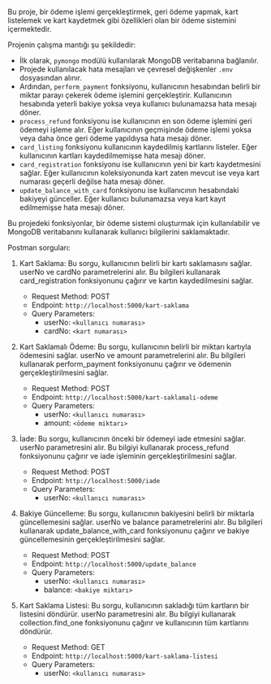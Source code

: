 Bu proje, bir ödeme işlemi gerçekleştirmek, geri ödeme yapmak, kart listelemek ve kart kaydetmek gibi özellikleri olan bir ödeme sistemini içermektedir. 

Projenin çalışma mantığı şu şekildedir:

- İlk olarak, `pymongo` modülü kullanılarak MongoDB veritabanına bağlanılır.
- Projede kullanılacak hata mesajları ve çevresel değişkenler `.env` dosyasından alınır.
- Ardından, `perform_payment` fonksiyonu, kullanıcının hesabından belirli bir miktar parayı çekerek ödeme işlemini gerçekleştirir. Kullanıcının hesabında yeterli bakiye yoksa veya kullanıcı bulunamazsa hata mesajı döner.
- `process_refund` fonksiyonu ise kullanıcının en son ödeme işlemini geri ödemeyi işleme alır. Eğer kullanıcının geçmişinde ödeme işlemi yoksa veya daha önce geri ödeme yapıldıysa hata mesajı döner.
- `card_listing` fonksiyonu kullanıcının kaydedilmiş kartlarını listeler. Eğer kullanıcının kartları kaydedilmemişse hata mesajı döner.
- `card_registration` fonksiyonu ise kullanıcının yeni bir kartı kaydetmesini sağlar. Eğer kullanıcının koleksiyonunda kart zaten mevcut ise veya kart numarası geçerli değilse hata mesajı döner.
- `update_balance_with_card` fonksiyonu ise kullanıcının hesabındaki bakiyeyi günceller. Eğer kullanıcı bulunamazsa veya kart kayıt edilmemişse hata mesajı döner.

Bu projedeki fonksiyonlar, bir ödeme sistemi oluşturmak için kullanılabilir ve MongoDB veritabanını kullanarak kullanıcı bilgilerini saklamaktadır.

Postman sorguları:

1. Kart Saklama: Bu sorgu, kullanıcının belirli bir kartı saklamasını sağlar. userNo ve cardNo parametrelerini alır. Bu bilgileri kullanarak card_registration fonksiyonunu çağırır ve kartın kaydedilmesini sağlar.
   - Request Method: POST
   - Endpoint: `http://localhost:5000/kart-saklama`
   - Query Parameters: 
     - userNo: `<kullanıcı numarası>`
     - cardNo: `<kart numarası>`

2. Kart Saklamalı Ödeme: Bu sorgu, kullanıcının belirli bir miktarı kartıyla ödemesini sağlar. userNo ve amount parametrelerini alır. Bu bilgileri kullanarak perform_payment fonksiyonunu çağırır ve ödemenin gerçekleştirilmesini sağlar.
   - Request Method: POST
   - Endpoint: `http://localhost:5000/kart-saklamali-odeme`
   - Query Parameters: 
     - userNo: `<kullanıcı numarası>`
     - amount: `<ödeme miktarı>`

3. İade: Bu sorgu, kullanıcının önceki bir ödemeyi iade etmesini sağlar. userNo parametresini alır. Bu bilgiyi kullanarak process_refund fonksiyonunu çağırır ve iade işleminin gerçekleştirilmesini sağlar.
   - Request Method: POST
   - Endpoint: `http://localhost:5000/iade`
   - Query Parameters: 
     - userNo: `<kullanıcı numarası>`

4. Bakiye Güncelleme: Bu sorgu, kullanıcının bakiyesini belirli bir miktarla güncellemesini sağlar. userNo ve balance parametrelerini alır. Bu bilgileri kullanarak update_balance_with_card fonksiyonunu çağırır ve bakiye güncellemesinin gerçekleştirilmesini sağlar.
   - Request Method: POST
   - Endpoint: `http://localhost:5000/update_balance`
   - Query Parameters: 
     - userNo: `<kullanıcı numarası>`
     - balance: `<bakiye miktarı>`

5. Kart Saklama Listesi: Bu sorgu, kullanıcının sakladığı tüm kartların bir listesini döndürür. userNo parametresini alır. Bu bilgiyi kullanarak collection.find_one fonksiyonunu çağırır ve kullanıcının tüm kartlarını döndürür.
   - Request Method: GET
   - Endpoint: `http://localhost:5000/kart-saklama-listesi`
   - Query Parameters: 
     - userNo: `<kullanıcı numarası>`


